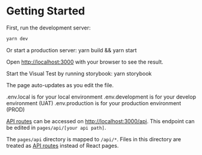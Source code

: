 # Getting Started

First, run the development server:

```bash
yarn dev
```

Or start a production server:
yarn build && yarn start

Open [http://localhost:3000](http://localhost:3000) with your browser to see the result.

Start the Visual Test by running storybook:
yarn storybook

The page auto-updates as you edit the file.

.env.local is for your local environment
.env.development is for your develop environment (UAT)
.env.production is for your production environment (PROD)

[API routes](https://nextjs.org/docs/api-routes/introduction) can be accessed on [http://localhost:3000/api](http://localhost:3000/api/hello). This endpoint can be edited in `pages/api/[your api path]`.

The `pages/api` directory is mapped to `/api/*`. Files in this directory are treated as [API routes](https://nextjs.org/docs/api-routes/introduction) instead of React pages.
